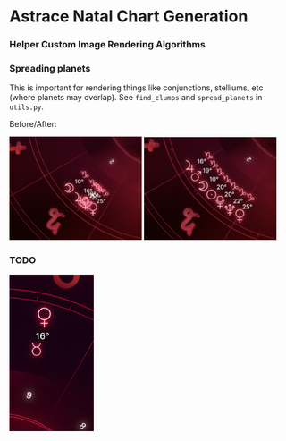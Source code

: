 # Astrace Natal Chart Generation

### Helper Custom Image Rendering Algorithms

### Spreading planets
This is important for rendering things like conjunctions, stelliums, etc (where planets may overlap). See `find_clumps` and `spread_planets` in `utils.py`.

Before/After:
<div>
    <img src="./assets/before.png" alt="Image 1" style="width: 47%; display: inline-block;">
    <img src="./assets/after.png" alt="Image 2" style="width: 47%; display: inline-block;">
</div>

### TODO

<img src="./assets/Screenshot 2023-02-21 at 12.01.30.png" alt="Image 1" style="width: 30%; display: inline-block;">
